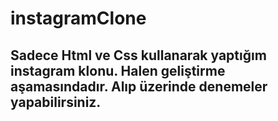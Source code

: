 # instagramClone



## Sadece Html ve Css kullanarak yaptığım instagram klonu. Halen geliştirme aşamasındadır. Alıp üzerinde denemeler yapabilirsiniz.
